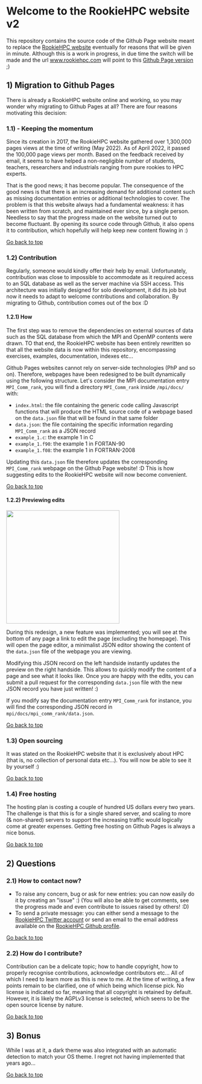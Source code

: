 # Welcome to the RookieHPC website v2 #

This repository contains the source code of the Github Page website meant to replace the [RookieHPC website](https://www.rookiehpc.com) eventually for reasons that will be given in minute. Although this is a work in progress, in due time the switch will be made and the url www.rookiehpc.com will point to this [Github Page version](https://rookiehpc.github.io) ;)

## 1) Migration to Github Pages ##

There is already a RookieHPC website online and working, so you may wonder why migrating to Github Pages at all? There are four reasons motivating this decision:

### 1.1) - Keeping the momentum ###
Since its creation in 2017, the RookieHPC website gathered over 1,300,000 pages views at the time of writing (May 2022). As of April 2022, it passed the 100,000 page views per month. Based on the feedback received by email, it seems to have helped a non-negligible number of students, teachers, researchers and industrials ranging from pure rookies to HPC experts.

That is the good news; it has become popular. The consequence of the good news is that there is an increasing demand for additional content such as missing documentation entries or additional technologies to cover. The problem is that this website always had a fundamental weakness: it has been written from scratch, and maintained ever since, by a single person. Needless to say that the progress made on the website turned out to become fluctuant. By opening its source code through Github, it also opens it to contribution, which hopefully will help keep new content flowing in :)

[Go back to top](#welcome-to-the-rookiehpc-website-v2)

### 1.2) Contribution ###
Regularly, someone would kindly offer their help by email. Unfortunately, contribution was close to impossible to accommodate as it required access to an SQL database as well as the server machine via SSH access. This architecture was initially designed for solo development, it did its job but now it needs to adapt to welcome contributions and collaboration. By migrating to Github, contribution comes out of the box :D

#### 1.2.1) How ####
The first step was to remove the dependencies on external sources of data such as the SQL database from which the MPI and OpenMP contents were drawn. TO that end, the RookieHPC website has been entirely rewritten so that all the website data is now within this repository, encompassing exercises, examples, documentation, indexes etc...

Github Pages websites cannot rely on server-side technologies (PhP and so on). Therefore, webpages have been redesigned to be built dynamically using the following structure. Let's consider the MPI documentation entry `MPI_Comm_rank`, you will find a directory `MPI_Comm_rank` inside `/mpi/docs/` with:

- `index.html`: the file containing the generic code calling Javascript functions that will produce the HTML source code of a webpage based on the `data.json` file that will be found in that same folder
- `data.json`: the file containing the specific information regarding `MPI_Comm_rank` as a JSON record
- `example_1.c`: the example 1 in C
- `example_1.f90`: the example 1 in FORTAN-90
- `example_1.f08`: the example 1 in FORTRAN-2008

Updating this `data.json` file therefore updates the corresponding `MPI_Comm_rank` webpage on the Github Page website! :D This is how suggesting edits to the RookieHPC website will now become convenient.

[Go back to top](#welcome-to-the-rookiehpc-website-v2)

#### 1.2.2) Previewing edits ####
<img src="https://github.com/rookiehpc/rookiehpc.github.io/blob/main/images/EditThisPageLink.png" width="300">

During this redesign, a new feature was implemented; you will see at the bottom of any page a link to edit the page (excluding the homepage). This will open the page editor, a minimalist JSON editor showing the content of the `data.json` file of the webpage you are viewing.

Modifying this JSON record on the left handside instantly updates the preview on the right handside. This allows to quickly modify the content of a page and see what it looks like. Once you are happy with the edits, you can submit a pull request for the corresponding `data.json` file with the new JSON record you have just written! :)

If you modify say the documentation entry `MPI_Comm_rank` for instance, you will find the corresponding JSON record in `mpi/docs/mpi_comm_rank/data.json`. 

[Go back to top](#welcome-to-the-rookiehpc-website-v2)

### 1.3) Open sourcing ###
It was stated on the RookieHPC website that it is exclusively about HPC (that is, no collection of personal data etc...). You will now be able to see it by yourself :)

[Go back to top](#welcome-to-the-rookiehpc-website-v2)

### 1.4) Free hosting ###
The hosting plan is costing a couple of hundred US dollars every two years. The challenge is that this is for a single shared server, and scaling to more (& non-shared) servers to support the increasing traffic would logically come at greater expenses. Getting free hosting on Github Pages is always a nice bonus.

[Go back to top](#welcome-to-the-rookiehpc-website-v2)

## 2) Questions ##
### 2.1) How to contact now? ###
* To raise any concern, bug or ask for new entries: you can now easily do it by creating an "issue" :) (You will also be able to get comments, see the progress made and even contribute to issues raised by others! :D)
* To send a private message: you can either send a message to the [RookieHPC Twitter account](https://twitter.com/rookiehpc) or send an email to the email address available on the [RookieHPC Github profile](https://github.com/rookiehpc).

[Go back to top](#welcome-to-the-rookiehpc-website-v2)

### 2.2) How do I contribute? ###
Contribution can be a delicate topic; how to handle copyright, how to properly recognise contributions, acknowledge contributors etc... All of which I need to learn more as this is new to me. At the time of writing, a few points remain to be clarified, one of which being which license pick. No license is indicated so far, meaning that all copyright is retained by default. However, it is likely the AGPLv3 license is selected, which seens to be the open source license by nature.

[Go back to top](#welcome-to-the-rookiehpc-website-v2)

## 3) Bonus ##
While I was at it, a dark theme was also integrated with an automatic detection to match your OS theme. I regret not having implemented that years ago...

[Go back to top](#welcome-to-the-rookiehpc-website-v2)
